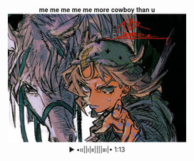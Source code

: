 <div id="header" align="center">𝐦𝐞 𝐦𝐞 𝐦𝐞 𝐦𝐞 𝐦𝐞 𝐦𝐨𝐫𝐞 𝐜𝐨𝐰𝐛𝐨𝐲 𝐭𝐡𝐚𝐧 𝐮
<div id="header" align="center">
  <img src="https://github.com/isamuta/isamuta/blob/main/photo_2025-03-27_20-53-22.jpg?raw=true" width="400"/>
</div>
<div id="header" align="center">▶️ •၊၊||၊|။||||။‌‌‌‌‌၊|• 1:13
